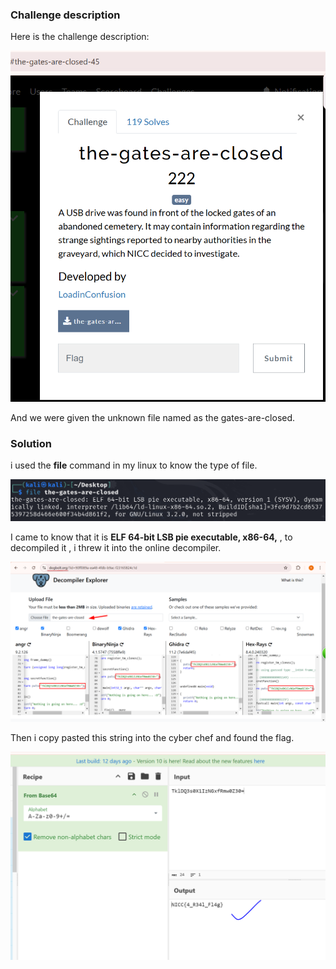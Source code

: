 ### Challenge description
Here is the challenge description:

![description](./images/1.PNG)

And we were given the unknown file named as the gates-are-closed.

### Solution

i used the **file** command in my linux to know the type of file.

![type-of-file](./images/2.PNG)

I came to know that it is **ELF 64-bit LSB pie executable, x86-64,** , to decompiled it , i threw it into the online decompiler. 

![online-decompiler](./images/3.png)

Then i copy pasted this string into the cyber chef and found the flag.

![flag](./images/4.PNG)